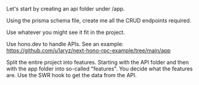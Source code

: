 Let's start by creating an api folder under /app.

Using the prisma schema file, create me all the CRUD endpoints required.

Use whatever you might see it fit in the project.

Use hono.dev to handle APIs. See an example: https://github.com/u1aryz/next-hono-rpc-example/tree/main/app

Split the entire project into features. Starting with the API folder and then with the app folder into so-called "features". You decide what the features are. Use the SWR hook to get the data from the API.
